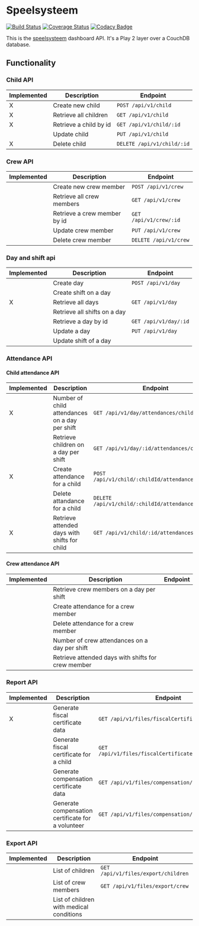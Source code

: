 # Speelsysteem
[![Build Status](https://travis-ci.org/speelsysteem/dashboard.svg?branch=master)](https://travis-ci.org/speelsysteem/dashboard)
[![Coverage Status](https://coveralls.io/repos/github/speelsysteem/dashboard/badge.svg?branch=master)](https://coveralls.io/github/speelsysteem/dashboard?branch=master)
[![Codacy Badge](https://api.codacy.com/project/badge/Grade/0927605b06c24469a5f89efc85f86a91)](https://www.codacy.com/app/toye-thomas/dashboard?utm_source=github.com&amp;utm_medium=referral&amp;utm_content=speelsysteem/dashboard&amp;utm_campaign=Badge_Grade)

This is the [speelsysteem](https://github.com/speelsysteem) dashboard API. It's a Play 2 layer over a CouchDB database.

## Functionality

### Child API

| Implemented | Description                       | Endpoint                               |
|-------------|-----------------------------------|----------------------------------------|
| X           | Create new child                  | `POST /api/v1/child`                   |
| X           | Retrieve all children             | `GET /api/v1/child`                    |
| X           | Retrieve a child by id            | `GET /api/v1/child/:id`                |
|             | Update child                      | `PUT /api/v1/child`                    |
| X           | Delete child                      | `DELETE /api/v1/child/:id`             |


### Crew API

| Implemented | Description                       | Endpoint                               |
|-------------|-----------------------------------|----------------------------------------|
|             | Create new crew member            | `POST /api/v1/crew`                    |
|             | Retrieve all crew members         | `GET /api/v1/crew`                     |
|             | Retrieve a crew member by id      | `GET /api/v1/crew/:id`                 |
|             | Update crew member                | `PUT /api/v1/crew`                     |
|             | Delete crew member                | `DELETE /api/v1/crew`                  |


### Day and shift api

| Implemented | Description                                        | Endpoint                               |
|-------------|----------------------------------------------------|----------------------------------------|
|             | Create day                                         | `POST /api/v1/day`                     |
|             | Create shift on a day                              |  |
| X           | Retrieve all days                                  | `GET /api/v1/day`                      |
|             | Retrieve all shifts on a day                       |  |
|             | Retrieve a day by  id                              | `GET /api/v1/day/:id`                  |
|             | Update a day                                       | `PUT /api/v1/day`                      |
|             | Update shift of a day                              |  |


### Attendance API

#### Child attendance API

| Implemented | Description                                        | Endpoint                                           |
|-------------|----------------------------------------------------|----------------------------------------------------|
| X           | Number of child attendances on a day per shift     | `GET /api/v1/day/attendances/child`                |
|             | Retrieve children on a day per shift               | `GET /api/v1/day/:id/attendances/child`            |
| X           | Create attendance for a child                      | `POST /api/v1/child/:childId/attendances/:dayId`   |
|             | Delete attandance for a child                      | `DELETE /api/v1/child/:childId/attendances/:dayId` |
| X           | Retrieve attended days with shifts for child       | `GET /api/v1/child/:id/attendances`                |


#### Crew attendance API


| Implemented | Description                                        | Endpoint                                         |
|-------------|----------------------------------------------------|--------------------------------------------------|
|             | Retrieve crew members on a day per shift           | |
|             | Create attendance for a crew member                | |
|             | Delete attendance for a crew member                | |
|             | Number of crew attendances on a day per shift      | |
|             | Retrieve attended days with shifts for crew member | |


### Report API

| Implemented | Description                                       | Endpoint                                             |
|-------------|---------------------------------------------------|------------------------------------------------------|
| X           | Generate fiscal certificate data                  | `GET /api/v1/files/fiscalCertificate/:year`          |
|             | Generate fiscal certificate for a child           | `GET /api/v1/files/fiscalCertificate/:year/:childId` |
|             | Generate compensation certificate data            | `GET /api/v1/files/compensation/:year`               |
|             | Generate compensation certificate for a volunteer | `GET /api/v1/files/compensation/:year/:crewId`       |


### Export API

| Implemented | Description                              | Endpoint                               |
|-------------|------------------------------------------|----------------------------------------|
|             | List of children                         | `GET /api/v1/files/export/children`    |
|             | List of crew members                     | `GET /api/v1/files/export/crew`        |
|             | List of children with medical conditions |                                        |
